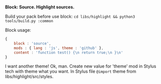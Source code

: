 __Block: Source. Highlight sources.__

Build your pack before use block: `cd libs/highlight && python3 tools/build.py :common`

Block usage:

``` js
{
    block : 'source',
    mods : { lang : 'js', theme : 'github' },
    content : 'function test() {\n return true;\n }\n'
}
```

I want another theme! Ok, man. Create new value for 'theme' mod in Stylus tech with theme what you want.
In Stylus file `@import` theme from libs/highlight/src/styles.
